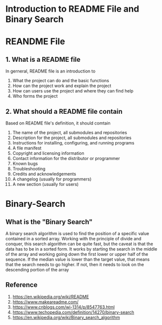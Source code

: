 # Introduction to README File and Binary Search

# REANDME File

## 1. What is a README file
In gerneral, README file is an introduction to

1. What the project can do and the basic functions
2. How can the project work and explain the project
3. How can users use the project and where they can find help
4. Who forms the project

## 2. What should a README file contain
Based on README file's definition, it should comtain

1. The name of the project, all submodules and repositories
2. Description for the project, all submodules and repositories
3. Instructions for installing, configuring, and running programs
4. A file manifest
5. Copyright and licensing information
6. Contact information for the distributor or programmer
7. Known bugs
8. Troubleshooting
9. Credits and acknowledgements
10. A changelog (usually for programmers)
11. A new section (usually for users)

# Binary-Search

## What is the "Binary Search"

A binary search algorithm is used to find the position of a specific value contained in a sorted array. 
Working with the principle of divide and conquer, this search algorithm can be quite fast, but the caveat is that the data has to be in a sorted form. 
It works by starting the search in the middle of the array and working going down the first lower or upper half of the sequence. 
If the median value is lower than the target value, that means that the search needs to go higher.
If not, then it needs to look on the descending portion of the array

## Reference
1. https://en.wikipedia.org/wiki/README
2. https://www.makeareadme.com/
3. https://www.cnblogs.com/wj-1314/p/8547763.html
4. https://www.techopedia.com/definition/14270/binary-search
5. https://en.wikipedia.org/wiki/Binary_search_algorithm
